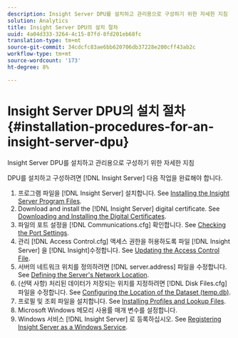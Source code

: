 ```yaml
---
description: Insight Server DPU를 설치하고 관리용으로 구성하기 위한 자세한 지침
solution: Analytics
title: Insight Server DPU의 설치 절차
uuid: 4a04d333-3264-4c15-87fd-8fd201eb68fc
translation-type: tm+mt
source-git-commit: 34cdcfc83ae6bb620706db37228e200cff43ab2c
workflow-type: tm+mt
source-wordcount: '173'
ht-degree: 8%

---
```



# Insight Server DPU의 설치 절차{#installation-procedures-for-an-insight-server-dpu}

Insight Server DPU를 설치하고 관리용으로 구성하기 위한 자세한 지침

DPU를 설치하고 구성하려면 [!DNL Insight Server] 다음 작업을 완료해야 합니다.

1. 프로그램 파일을 [!DNL Insight Server] 설치합니다. See [Installing the Insight Server Program Files](../../../../home/c-inst-svr/c-install-ins-svr/t-install-proc-inst-svr-dpu/t-install-prgm-files.md#task-1e6251fd39714186baa40d38f23d0088).
1. Download and install the [!DNL Insight Server] digital certificate. See [Downloading and Installing the Digital Certificates](../../../../home/c-inst-svr/c-install-ins-svr/t-install-proc-inst-svr-dpu/c-dnld-dgtl-cert/c-dnld-dgtl-cert.md#concept-4f79c240492f4e52b6375b4b3bbefa17).
1. 파일의 포트 설정을 [!DNL Communications.cfg] 확인합니다. See [Checking the Port Settings](../../../../home/c-inst-svr/c-install-ins-svr/t-install-proc-inst-svr-dpu/t-chk-pt-stgs.md#task-a91191b0a19e4437aa535a27c734ae64).
1. 관리 [!DNL Access Control.cfg] 액세스 권한을 허용하도록 파일 [!DNL Insight Server] 을 [!DNL Insight]수정합니다. See [Updating the Access Control File](../../../../home/c-inst-svr/c-install-ins-svr/t-install-proc-inst-svr-dpu/c-updt-accss-ctrl-file.md#concept-fb9aa0c0e0664c018528f56d01c4808d).
1. 서버의 네트워크 위치를 정의하려면 [!DNL server.address] 파일을 수정합니다. See [Defining the Server&#39;s Network Location](../../../../home/c-inst-svr/c-install-ins-svr/t-install-proc-inst-svr-dpu/c-svrs-ntwk-loc/c-svrs-ntwk-loc.md#concept-87dd2aa3448c415ca1285bc445a8c649).
1. (선택 사항) 처리된 데이터가 저장되는 위치를 지정하려면 [!DNL Disk Files.cfg] 파일을 수정합니다. See [Configuring the Location of the Dataset (temp.db)](../../../../home/c-inst-svr/c-install-ins-svr/t-install-proc-inst-svr-dpu/t-cfg-loc-dtst.md#task-f645eefecb154e679acbb480a07c1f0e).
1. 프로필 및 조회 파일을 설치합니다. See [Installing Profiles and Lookup Files](../../../../home/c-inst-svr/c-install-ins-svr/t-install-proc-inst-svr-dpu/c-install-prof-lkup-files.md#concept-1631895d09a14dc99316bf8cf166fdfc).
1. Microsoft Windows 메모리 사용률 매개 변수를 설정합니다.
1. Windows 서비스 [!DNL Insight Server] 로 등록하십시오. See [Registering Insight Server as a Windows Service](../../../../home/c-inst-svr/c-install-ins-svr/t-install-proc-inst-svr-dpu/c-reg-wdws-svc.md#concept-f2c7aa891d544a2595aa01d0d796a540).
